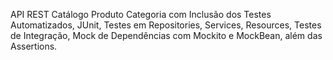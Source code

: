 API REST Catálogo Produto Categoria com Inclusão dos Testes Automatizados, JUnit, Testes em Repositories, Services, Resources, Testes de Integração, Mock de Dependências com Mockito e MockBean, além das Assertions.
